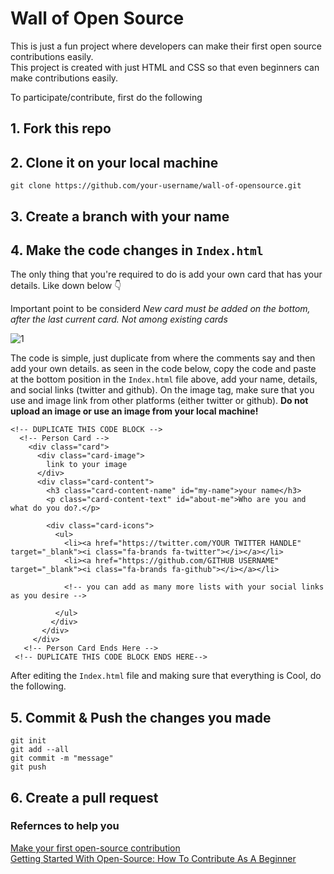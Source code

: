 # Wall of Open Source
This is just a fun project where developers can make their first open source contributions easily.  
This project is created with just HTML and CSS so that even beginners can make contributions easily.  

To participate/contribute, first do the following

## 1. Fork this repo 
## 2. Clone it on your local machine
```
git clone https://github.com/your-username/wall-of-opensource.git
```
## 3. Create a branch with your name
## 4. Make the code changes in `Index.html`


The only thing that you're required to do is add your own card that has your details. Like down below :point_down:

Important point to be considerd
*New card must be added on the bottom, after the last current card. Not among existing cards*

![1](https://user-images.githubusercontent.com/83160332/180177578-8bfa6b2e-424f-4496-8e94-44bf7c4f7237.jpeg)


The code is simple, just duplicate from where the comments say and then add your own details. as seen in the code below, copy the code and paste at the bottom position in the `Index.html` file above, add your name, details, and social links (twitter and github). On the image tag, make sure that you use and image link from other platforms (either twitter or github). **Do not upload an image or use an image from your local machine!**
```
<!-- DUPLICATE THIS CODE BLOCK -->
  <!-- Person Card -->
    <div class="card">
      <div class="card-image">
        link to your image
      </div>
      <div class="card-content">
        <h3 class="card-content-name" id="my-name">your name</h3>
        <p class="card-content-text" id="about-me">Who are you and what do you do?.</p>

        <div class="card-icons">
          <ul>
            <li><a href="https://twitter.com/YOUR TWITTER HANDLE" target="_blank"><i class="fa-brands fa-twitter"></i></a></li>
            <li><a href="https://github.com/GITHUB USERNAME" target="_blank"><i class="fa-brands fa-github"></i></a></li>
            
            <!-- you can add as many more lists with your social links as you desire -->
            
          </ul>
         </div>
       </div>
     </div>
   <!-- Person Card Ends Here -->
 <!-- DUPLICATE THIS CODE BLOCK ENDS HERE-->

```

After editing the `Index.html` file and making sure that everything is Cool, do the following.



## 5. Commit & Push the changes you made
```
git init 
git add --all
git commit -m "message"
git push
```
## 6. Create a pull request

### Refernces to help you 
[Make your first open-source contribution](https://tech.dineshs91.com/first-open-source-contribution)  
[Getting Started With Open-Source: How To Contribute As A Beginner](https://catalins.tech/getting-started-with-open-source-how-to-contribute-as-a-beginner) 
